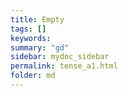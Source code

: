 ```yaml
---
title: Empty
tags: []
keywords:
summary: "gd"
sidebar: mydoc_sidebar
permalink: tense_a1.html
folder: md
---
```


